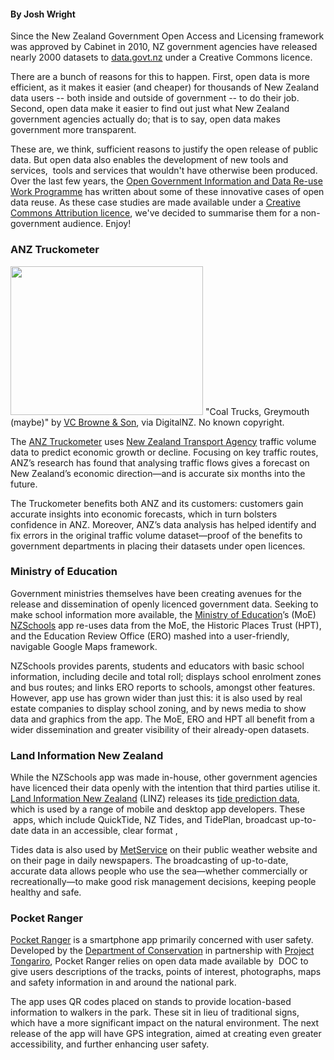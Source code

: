 <html><body><h4>By Josh Wright</h4>

Since the New Zealand Government Open Access and Licensing framework was approved by Cabinet in 2010, NZ government agencies have released nearly 2000 datasets to <a href="https://data.govt.nz/" target="_blank">data.govt.nz</a> under a Creative Commons licence.



There are a bunch of reasons for this to happen. First, open data is more efficient, as it makes it easier (and cheaper) for thousands of New Zealand data users -- both inside and outside of government -- to do their job. Second, open data make it easier to find out just what New Zealand government agencies actually do; that is to say, open data makes government more transparent.



These are, we think, sufficient reasons to justify the open release of public data. But open data also enables the development of new tools and services,  tools and services that wouldn't have otherwise been produced. Over the last few years, the <a href="http://ict.govt.nz/programmes/open-and-transparent-government/open-government-information-and-data-work-programm/">Open Government Information and Data Re-use Work Programme</a> has written about some of these innovative cases of open data reuse. As these case studies are made available under a <a href="http://creativecommons.org/licenses/by/3.0/nz/" target="_blank">Creative Commons Attribution licence</a>, we've decided to summarise them for a non-government audience. Enjoy!

<h3><strong>ANZ Truckometer</strong></h3>

<a href="http://creativecommons.org.nz/wp-content/uploads/2013/08/0003-Coal-trucks-Greymouth-maybe.jpg"><img class=" wp-image-4241" title="0003 Coal trucks - Greymouth (maybe)" src="http://creativecommons.org.nz/wp-content/uploads/2013/08/0003-Coal-trucks-Greymouth-maybe.jpg" alt="" width="308" height="238"></a> "Coal Trucks, Greymouth (maybe)" by <a href="http://www.vcbrowne.com/Detailprom.aspx?RID=PB0903&amp;PID=3" target="_blank">VC Browne &amp; Son</a>, via DigitalNZ. No known copyright.



The <a href="http://anz.co.nz/commercial-institutional/economic-markets-research/truckometer/">ANZ Truckometer</a> uses <a href="http://www.nzta.govt.nz/">New Zealand Transport Agency</a> traffic volume data to predict economic growth or decline. Focusing on key traffic routes, ANZ’s research has found that analysing traffic flows gives a forecast on New Zealand’s economic direction—and is accurate six months into the future.



The Truckometer benefits both ANZ and its customers: customers gain accurate insights into economic forecasts, which in turn bolsters confidence in ANZ. Moreover, ANZ’s data analysis has helped identify and fix errors in the original traffic volume dataset—proof of the benefits to government departments in placing their datasets under open licences.

<h3><strong>Ministry of Education</strong></h3>

Government ministries themselves have been creating avenues for the release and dissemination of openly licenced government data. Seeking to make school information more available, the <a href="http://www.minedu.govt.nz/">Ministry of Education</a>’s (MoE) <a href="https://itunes.apple.com/nz/app/nz-schools/id507340099?mt=8">NZSchools</a> app re-uses data from the MoE, the Historic Places Trust (HPT), and the Education Review Office (ERO) mashed into a user-friendly, navigable Google Maps framework.



NZSchools provides parents, students and educators with basic school information, including decile and total roll; displays school enrolment zones and bus routes; and links ERO reports to schools, amongst other features. However, app use has grown wider than just this: it is also used by real estate companies to display school zoning, and by news media to show data and graphics from the app. The MoE, ERO and HPT all benefit from a wider dissemination and greater visibility of their already-open datasets.

<h3><strong>Land Information New Zealand</strong></h3>

While the NZSchools app was made in-house, other government agencies have licenced their data openly with the intention that third parties utilise it. <a href="http://www.linz.govt.nz/">Land Information New Zealand</a> (LINZ) releases its <a href="http://www.linz.govt.nz/hydro/tidal-info/tide-tables/">tide prediction data</a>, which is used by a range of mobile and desktop app developers. These  apps, which include QuickTide, NZ Tides, and TidePlan, broadcast up-to-date data in an accessible, clear format ,



Tides data is also used by <a href="http://www.metservice.com/national/home">MetService</a> on their public weather website and on their page in daily newspapers. The broadcasting of up-to-date, accurate data allows people who use the sea—whether commercially or recreationally—to make good risk management decisions, keeping people healthy and safe.

<h3><strong>Pocket Ranger</strong></h3>

<a href="https://itunes.apple.com/us/app/pocket-ranger/id475605299?ls=1&amp;mt=8">Pocket Ranger</a> is a smartphone app primarily concerned with user safety. Developed by the <a href="http://www.doc.govt.nz/">Department of Conservation</a> in partnership with <a href="http://www.tongariro.org.nz/">Project Tongariro</a>, Pocket Ranger relies on open data made available by  DOC to give users descriptions of the tracks, points of interest, photographs, maps and safety information in and around the national park.



The app uses QR codes placed on stands to provide location-based information to walkers in the park. These sit in lieu of traditional signs, which have a more significant impact on the natural environment. The next release of the app will have GPS integration, aimed at creating even greater accessibility, and further enhancing user safety.</body></html>